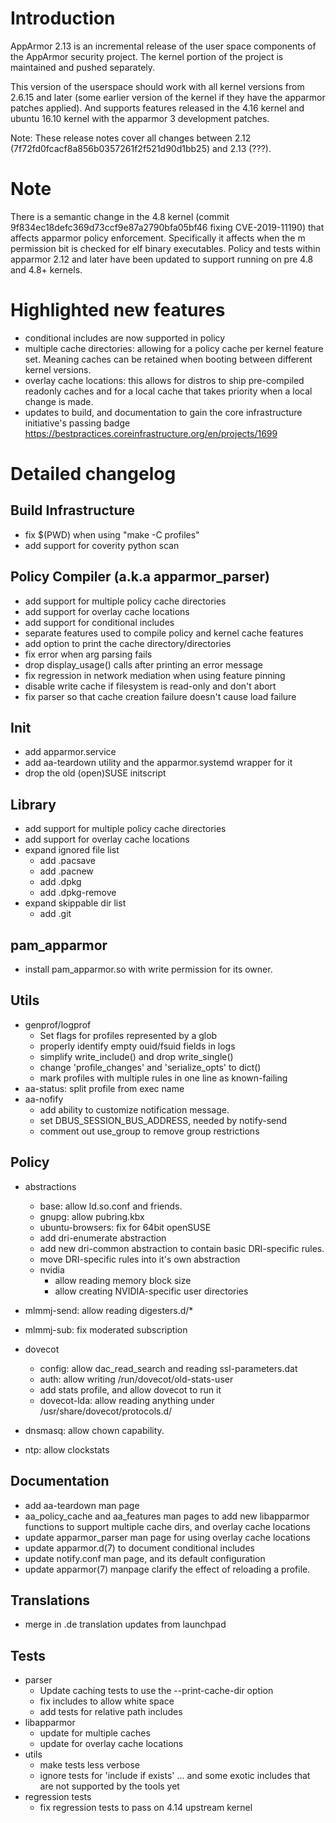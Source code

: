 Introduction
============

AppArmor 2.13 is an incremental release of the user space components
of the AppArmor security project. The kernel portion of the project
is maintained and pushed separately.

This version of the userspace should work with all kernel versions from
2.6.15 and later (some earlier version of the kernel if they have the
apparmor patches applied). And supports features released in the 4.16
kernel and ubuntu 16.10 kernel with the apparmor 3 development patches.

Note: These release notes cover all changes between 2.12 (7f72fd0fcacf8a856b0357261f2f521d90d1bb25)
and 2.13 (???).


Note
====

There is a semantic change in the 4.8 kernel (commit
9f834ec18defc369d73ccf9e87a2790bfa05bf46 fixing CVE-2019-11190) that affects apparmor policy
enforcement. Specifically it affects when the m permission bit is
checked for elf binary executables. Policy and tests within apparmor
2.12 and later have been updated to support running on pre 4.8 and 4.8+ kernels.

Highlighted new features
========================

- conditional includes are now supported in policy
- multiple cache directories: allowing for a policy cache per kernel feature set. Meaning caches can be retained when booting between different kernel versions.
- overlay cache locations: this allows for distros to ship pre-compiled readonly caches and for a local cache that takes priority when a local change is made.
- updates to build, and documentation to gain the core infrastructure initiative's passing badge https://bestpractices.coreinfrastructure.org/en/projects/1699
    


Detailed changelog
==================

Build Infrastructure
--------------------
-   fix $(PWD) when using "make -C profiles"
-   add support for coverity python scan


Policy Compiler (a.k.a apparmor\_parser)
----------------------------------------

-   add support for multiple policy cache directories
-   add support for overlay cache locations
-   add support for conditional includes
-   separate features used to compile policy and kernel cache features
-   add option to print the cache directory/directories
-   fix error when arg parsing fails
-   drop display_usage() calls after printing an error message
-   fix regression in network mediation when using feature pinning
-   disable write cache if filesystem is read-only and don't abort
-   fix parser so that cache creation failure doesn't cause load failure


Init
----

-   add apparmor.service
-   add aa-teardown utility and the apparmor.systemd wrapper for it
-   drop the old (open)SUSE initscript


Library
-------

-   add support for multiple policy cache directories
-   add support for overlay cache locations
-   expand ignored file list
    -   add .pacsave
    -   add .pacnew
    -   add .dpkg
    -   add .dpkg-remove
-   expand skippable dir list
    -   add .git

pam_apparmor
------------
-   install pam_apparmor.so with write permission for its owner.


Utils
-----

-   genprof/logprof
    -   Set flags for profiles represented by a glob
    -   properly identify empty ouid/fsuid fields in logs
    -   simplify write_include() and drop write_single()
    -   change 'profile_changes' and 'serialize_opts' to dict()
    -   mark profiles with multiple rules in one line as known-failing
-   aa-status: split profile from exec name
-   aa-nofify
    -   add ability to customize notification message.
    -   set DBUS_SESSION_BUS_ADDRESS, needed by notify-send
    -   comment out use_group to remove group restrictions


Policy
------

-   abstractions
    -   base: allow ld.so.conf and friends.
    -   gnupg: allow pubring.kbx
    -   ubuntu-browsers: fix for 64bit openSUSE
    - add dri-enumerate abstraction
    - add new dri-common abstraction to contain basic DRI-specific rules.
    - move DRI-specific rules into it's own abstraction
    - nvidia
        -   allow reading memory block size
        - allow creating NVIDIA-specific user directories

-   mlmmj-send: allow reading digesters.d/*
-   mlmmj-sub: fix moderated subscription
-   dovecot
    -   config: allow dac_read_search and reading ssl-parameters.dat
    -   auth: allow writing /run/dovecot/old-stats-user
    -   add stats profile, and allow dovecot to run it
    -   dovecot-lda: allow reading anything under /usr/share/dovecot/protocols.d/
- dnsmasq: allow chown capability.
- ntp: allow clockstats


Documentation
-------------
-   add aa-teardown man page
-   aa_policy_cache and aa_features man pages to add new libapparmor functions to support multiple cache dirs, and overlay cache locations
-   update apparmor_parser man page for using overlay cache locations
-   update apparmor.d(7) to document conditional includes
-   update notify.conf man page, and its default configuration
-   update apparmor(7) manpage clarify the effect of reloading a profile.


Translations
------------

-   merge in .de translation updates from launchpad


Tests
-----

-   parser
    -   Update caching tests to use the --print-cache-dir option
    -   fix includes to allow white space
    -   add tests for relative path includes
-   libapparmor
    -   update for multiple caches
    -   update for overlay cache locations
-   utils
    -   make tests less verbose
    -   ignore tests for 'include if exists'  ... and some exotic includes that are not supported by the tools yet    
-   regression tests
    -   fix regression tests to pass on 4.14 upstream kernel


